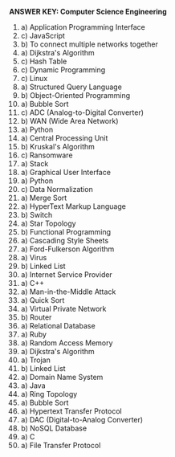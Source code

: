 **ANSWER KEY: Computer Science Engineering**

1. a) Application Programming Interface
2. c) JavaScript
3. b) To connect multiple networks together
4. a) Dijkstra's Algorithm
5. c) Hash Table
6. c) Dynamic Programming
7. c) Linux
8. a) Structured Query Language
9. b) Object-Oriented Programming
10. a) Bubble Sort
11. c) ADC (Analog-to-Digital Converter)
12. b) WAN (Wide Area Network)
13. a) Python
14. a) Central Processing Unit
15. b) Kruskal's Algorithm
16. c) Ransomware
17. a) Stack
18. a) Graphical User Interface
19. a) Python
20. c) Data Normalization
21. a) Merge Sort
22. a) HyperText Markup Language
23. b) Switch
24. a) Star Topology
25. b) Functional Programming
26. a) Cascading Style Sheets
27. a) Ford-Fulkerson Algorithm
28. a) Virus
29. b) Linked List
30. a) Internet Service Provider
31. a) C++
32. a) Man-in-the-Middle Attack
33. a) Quick Sort
34. a) Virtual Private Network
35. b) Router
36. a) Relational Database
37. a) Ruby
38. a) Random Access Memory
39. a) Dijkstra's Algorithm
40. a) Trojan
41. b) Linked List
42. a) Domain Name System
43. a) Java
44. a) Ring Topology
45. a) Bubble Sort
46. a) Hypertext Transfer Protocol
47. a) DAC (Digital-to-Analog Converter)
48. b) NoSQL Database
49. a) C
50. a) File Transfer Protocol 